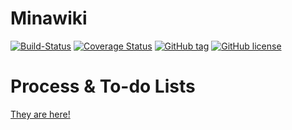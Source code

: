 # Minawiki

[![Build-Status](https://travis-ci.org/NEUP-Net-Depart/Minawiki.svg?branch=master)](https://travis-ci.org/NEUP-Net-Depart/Minawiki)
[![Coverage Status](https://coveralls.io/repos/github/NEUP-Net-Depart/Minawiki/badge.svg?branch=master)](https://coveralls.io/github/NEUP-Net-Depart/Minawiki?branch=master)
[![GitHub tag](https://img.shields.io/github/tag/NEUP-Net-Depart/Minawiki.svg)](https://github.com/NEUP-Net-Depart/Minawiki/releases)
[![GitHub license](https://img.shields.io/badge/license-AGPL-blue.svg)](https://raw.githubusercontent.com/NEUP-Net-Depart/Minawiki/master/LICENSE)

# Process & To-do Lists

[They are here!](https://github.com/NEUP-Net-Depart/Minawiki/wiki/%E4%BB%BB%E5%8A%A1%E8%AE%A1%E5%88%92)
